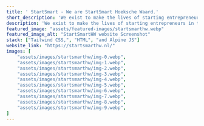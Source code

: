 ```yaml
---
title: ' StartSmart - We are StartSmart Hoeksche Waard.'
short_description: 'We exist to make the lives of starting entrepreneurs in the Hoeksche Waard easier. '
description: 'We exist to make the lives of starting entrepreneurs in the Hoeksche Waard easier. '
featured_image: "assets/featured-images/startsmarthw.webp"
featured_image_alt: "StartSmartHW website Screenshot"
stack: ["Tailwind CSS,", "HTML", "and Alpine JS"]
website_link: "https://startsmarthw.nl/"
images: [
    "assets/images/startsmarthw/img-0.webp",
    "assets/images/startsmarthw/img-1.webp",
    "assets/images/startsmarthw/img-2.webp",
    "assets/images/startsmarthw/img-3.webp",
    "assets/images/startsmarthw/img-4.webp",
    "assets/images/startsmarthw/img-5.webp",
    "assets/images/startsmarthw/img-6.webp",
    "assets/images/startsmarthw/img-7.webp",
    "assets/images/startsmarthw/img-8.webp",
    "assets/images/startsmarthw/img-9.webp",
]
---
```

